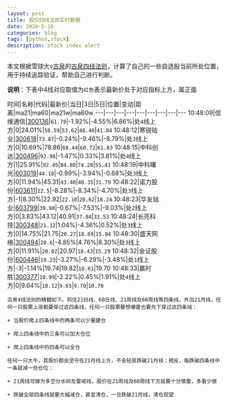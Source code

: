 ```yaml
---
layout: post
title: 股价四线法则实时数据
date: 2020-5-10
categories: blog
tags: [python,stock]
description: stock index alert
---
```



本文根据雪球大v[古泉](https://xueqiu.com/u/7148646888)的[古泉四线法则](https://xueqiu.com/7148646888/130498192)，计算了自己的一些自选股当前所处位置，用于持续追踪验证，帮助自己进行判断。

**说明**：下表中4线对应取值为`红色`表示最新价处于对应指标上方，属正面

时间|名称|代码|最新价|当日|3日|5日|位置|变动|距离|ma21|ma60|ma21w|ma60w
---|---|---|---|---|---|---|---|---
10:48:09|信维通信|[300136](https://xueqiu.com/S/SZ300136)|`61.79`|-1.92%|-4.55%|6.86%|处`4`线上方|0|24.01%|`58.59`|`53.62`|`48.40`|`41.84`
10:48:12|寒锐钴业|[300618](https://xueqiu.com/S/SZ300618)|`73.87`|-0.24%|-9.46%|-8.79%|处`3`线上方|0|10.69%|78.86|`68.44`|`60.72`|`61.83`
10:48:15|中科创达|[300496](https://xueqiu.com/S/SZ300496)|`92.96`|-1.47%|0.33%|3.81%|处`4`线上方|1|25.91%|`92.45`|`84.80`|`74.28`|`55.41`
10:48:19|中科曙光|[603019](https://xueqiu.com/S/SH603019)|`44.18`|-0.99%|-3.94%|-0.68%|处`3`线上方|0|11.94%|45.31|`43.40`|`40.35`|`31.79`
10:48:22|诺力股份|[603611](https://xueqiu.com/S/SH603611)|`22.5`|-8.28%|-8.34%|-4.70%|处`3`线上方|-1|8.30%|22.92|`22.10`|`20.62`|`18.24`
10:48:23|华友钴业|[603799](https://xueqiu.com/S/SH603799)|`39.98`|-0.67%|-7.53%|-9.03%|处`2`线上方|0|3.83%|43.12|40.91|`37.84`|`33.53`
10:48:24|长亮科技|[300348](https://xueqiu.com/S/SZ300348)|`21.32`|1.04%|-4.36%|0.52%|处`3`线上方|0|14.75%|21.75|`20.27`|`18.69`|`15.04`
10:48:30|盛天网络|[300494](https://xueqiu.com/S/SZ300494)|`20.6`|-4.85%|4.76%|8.30%|处`3`线上方|0|11.91%|`20.02`|20.97|`18.43`|`15.29`
10:48:32|金证股份|[600446](https://xueqiu.com/S/SH600446)|`19.23`|-3.27%|-6.29%|-3.48%|处`1`线上方|-3|-1.14%|19.74|19.82|`18.61`|19.70
10:48:33|赢时胜|[300377](https://xueqiu.com/S/SZ300377)|`10.99`|-2.22%|0.45%|1.91%|处`4`线上方|0|9.64%|`10.12`|`9.65`|`9.70`|`10.70`

```
古泉4线法则的精髓如下。抓住21日线、60日线、21周线及60周线等四条线，外加21月线，任何一只股票上涨都要穿过这四条线，任何一只股票要想爆雷也要先下穿过这四条线：

+ 当股价爬上四条线中的两条可以少量建仓

+ 爬上四条线中的三条可以加大仓位

+ 爬上四条线中的四条可以全仓

任何一只大牛，其股价都会坚守在21月线上方，不会轻易跌破21月线；相反，每跌破四条线中一条就减一些仓位：

+ 21周线可做为多空分水岭及警戒线，股价在21周线及60周线下方就要十分慎重，多看少做

+ 跌破全部四条线就要大幅减仓，甚至清仓，一旦跌破21月线，清仓观望
```